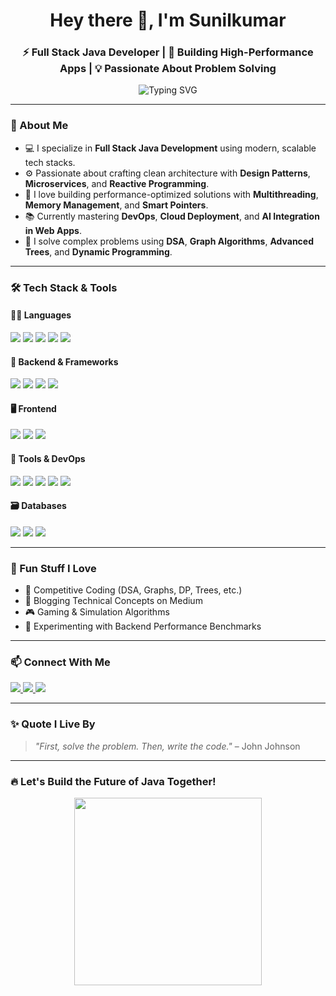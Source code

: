 <h1 align="center">Hey there 👋, I'm Sunilkumar</h1>
<h3 align="center">⚡ Full Stack Java Developer | 🚀 Building High-Performance Apps | 💡 Passionate About Problem Solving</h3>

<p align="center">
  <img src="https://readme-typing-svg.herokuapp.com?font=Fira+Code&weight=500&size=22&pause=1000&color=00ADB5&center=true&vCenter=true&width=800&lines=Full+Stack+Java+Developer;Building+Robust+%26+Scalable+Apps;Always+Learning+New+Tech;Clean+Code+%E2%9C%94%EF%B8%8F;Performance+%7C+Security+%7C+Design+Patterns" alt="Typing SVG" />
</p>

---

### 🧠 About Me
- 💻 I specialize in **Full Stack Java Development** using modern, scalable tech stacks.
- ⚙️ Passionate about crafting clean architecture with **Design Patterns**, **Microservices**, and **Reactive Programming**.
- 🚀 I love building performance-optimized solutions with **Multithreading**, **Memory Management**, and **Smart Pointers**.
- 📚 Currently mastering **DevOps**, **Cloud Deployment**, and **AI Integration in Web Apps**.
- 🧩 I solve complex problems using **DSA**, **Graph Algorithms**, **Advanced Trees**, and **Dynamic Programming**.

---

### 🛠️ Tech Stack & Tools

#### 👨‍💻 Languages
<p>
  <img src="https://img.shields.io/badge/Java-ED8B00?style=for-the-badge&logo=java&logoColor=white"/>
  <img src="https://img.shields.io/badge/Python-FFD43B?style=for-the-badge&logo=python&logoColor=blue"/>
  <img src="https://img.shields.io/badge/JavaScript-F7DF1E?style=for-the-badge&logo=javascript&logoColor=black"/>
  <img src="https://img.shields.io/badge/HTML5-E34F26?style=for-the-badge&logo=html5&logoColor=white"/>
  <img src="https://img.shields.io/badge/CSS3-1572B6?style=for-the-badge&logo=css3&logoColor=white"/>
</p>

#### 🧰 Backend & Frameworks
<p>
  <img src="https://img.shields.io/badge/SpringBoot-6DB33F?style=for-the-badge&logo=spring&logoColor=white"/>
  <img src="https://img.shields.io/badge/Hibernate-59666C?style=for-the-badge&logo=hibernate&logoColor=white"/>
  <img src="https://img.shields.io/badge/Maven-C71A36?style=for-the-badge&logo=apachemaven&logoColor=white"/>
  <img src="https://img.shields.io/badge/REST-API-00599C?style=for-the-badge"/>
</p>

#### 🖥️ Frontend
<p>
  <img src="https://img.shields.io/badge/React-20232A?style=for-the-badge&logo=react&logoColor=61DAFB"/>
  <img src="https://img.shields.io/badge/Bootstrap-563D7C?style=for-the-badge&logo=bootstrap&logoColor=white"/>
  <img src="https://img.shields.io/badge/Thymeleaf-005F0F?style=for-the-badge&logoColor=white"/>
</p>

#### 🧩 Tools & DevOps
<p>
  <img src="https://img.shields.io/badge/Git-F05032?style=for-the-badge&logo=git&logoColor=white"/>
  <img src="https://img.shields.io/badge/GitHub-181717?style=for-the-badge&logo=github&logoColor=white"/>
  <img src="https://img.shields.io/badge/Docker-2496ED?style=for-the-badge&logo=docker&logoColor=white"/>
  <img src="https://img.shields.io/badge/Postman-FF6C37?style=for-the-badge&logo=postman&logoColor=white"/>
  <img src="https://img.shields.io/badge/Linux-FCC624?style=for-the-badge&logo=linux&logoColor=black"/>
</p>

#### 🗃️ Databases
<p>
  <img src="https://img.shields.io/badge/MySQL-00758F?style=for-the-badge&logo=mysql&logoColor=white"/>
  <img src="https://img.shields.io/badge/PostgreSQL-4169E1?style=for-the-badge&logo=postgresql&logoColor=white"/>
  <img src="https://img.shields.io/badge/MongoDB-4EA94B?style=for-the-badge&logo=mongodb&logoColor=white"/>
</p>

---

### 🧠 Fun Stuff I Love
- 🔭 Competitive Coding (DSA, Graphs, DP, Trees, etc.)
- 📘 Blogging Technical Concepts on Medium
- 🎮 Gaming & Simulation Algorithms
- 🧪 Experimenting with Backend Performance Benchmarks

---

### 📫 Connect With Me
<p>
  <a href="https://linkedin.com/in/Sunil5411" target="_blank">
    <img src="https://img.shields.io/badge/LinkedIn-blue?style=for-the-badge&logo=linkedin&logoColor=white"/>
  </a>
  <a href="mailto:your-email@gmail.com">
    <img src="https://img.shields.io/badge/Gmail-D14836?style=for-the-badge&logo=gmail&logoColor=white"/>
  </a>
  <a href="https://github.com/Sunil5411">
    <img src="https://img.shields.io/badge/GitHub-100000?style=for-the-badge&logo=github&logoColor=white"/>
  </a>
</p>

---

### ✨ Quote I Live By
> *"First, solve the problem. Then, write the code."* – John Johnson

---

### 🔥 Let's Build the Future of Java Together!

<p align="center">
  <img src="https://media.giphy.com/media/LMcB8XospGZO8UQq87/giphy.gif" width="300"/>
</p>
